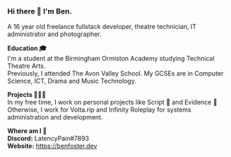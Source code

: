 ### Hi there 👋 I'm Ben.
A 16 year old freelance fullstack developer, theatre technician, IT administrator and photographer.

**Education 🎓**<br>
I'm a student at the Birmingham Ormiston Academy studying Technical Theatre Arts.<br>
Previously, I attended The Avon Valley School. My GCSEs are in Computer Science, ICT, Drama and Music Technology.

**Projects 👨🏻‍💻**<br>
In my free time, I work on personal projects like Script 📰 and Evidence 🎤<br>
Otherwise, I work for Volta.rip and Infinity Roleplay for systems administration and development.

**Where am I 📱**<br>
**Discord:** LatencyPain#7893<br>
**Website:** https://benfoster.dev
